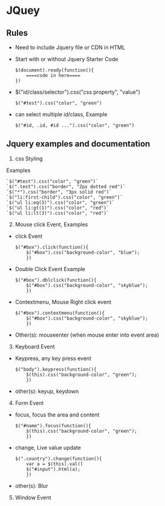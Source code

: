 # JQuey

## Rules  

* Need to include Jquery file or CDN in HTML
* Start with or without Jquery Starter Code
    
    ```
    $(document).ready(function(){
        ====code in here====
    })
    ```

* $("id/class/selector").css("css property", "value")

    `$("#test").css("color", "green")`

* can select multiple id/class, Example

    `$("#id, .id, #id ...").css("color", "green")`

## Jquery examples and documentation

1. css Styling

Examples 

    `$("#test").css("color", "green")`
    `$(".test").css("border", "2px dotted red")`
    `$("*").css("border", "3px solid red")`
    `$("li:first-child").css("color", "green")`
    `$("ul li:eq(3)").css("color", "green")`
    `$("ul li:gt(1)").css("color", "red")`
    `$("ul li:lt(3)").css("color", "red")`

2. Mouse click Event, Examples

* click Event

    ```
    $("#box").click(function(){
        $("#box").css("background-color", "blue");
        })
    ```

* Double Click Event Example

    ```
    $("#box").dblclick(function(){
        $("#box").css("background-color", "skyblue");
        })
    ```

* Contextmenu, Mouse Right click event

    ```
    $("#box").contextmenu(function(){
        $("#box").css("background-color", "skyblue");
        })
    ```

* Other(s): mouseenter (when mouse enter into event area)

3. Keyboard Event

* Keypress, any key press event

    ```
    $("body").keypress(function(){
        $(this).css("background-color", "green");
        })
    ```

* other(s):  keyup, keydown

4. Form Event

* focus, focus the area and content

    ```
    $("#name").focus(function(){
        $(this).css("background-color", "green");
        })
    ```

* change, Live value update

    ```
    $(".country").change(function(){
        var a = $(this).val()
        $("#input").html(a);
        })
    ```

* other(s): Blur

5. Window Event